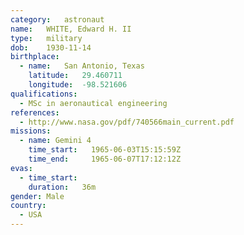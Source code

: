 ```yaml
---
category:	astronaut
name:	WHITE, Edward H. II
type:	military
dob:	1930-11-14
birthplace:
  - name:	San Antonio, Texas
    latitude:	29.460711
    longitude:	-98.521606
qualifications:
  - MSc in aeronautical engineering
references:
  - http://www.nasa.gov/pdf/740566main_current.pdf
missions:
  - name: Gemini 4
    time_start:   1965-06-03T15:15:59Z
    time_end:     1965-06-07T17:12:12Z
evas:
  - time_start: 
    duration:   36m
gender:	Male
country:
  - USA
---
```


